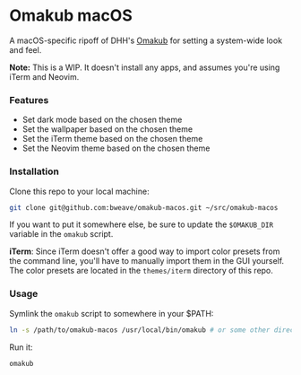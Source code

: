 # Omakub macOS

A macOS-specific ripoff of DHH's [Omakub](https://github.com/basecamp/omakub/tree/master) for setting a system-wide look and feel.

**Note:** This is a WIP. It doesn't install any apps, and assumes you're using iTerm and Neovim.

### Features

- Set dark mode based on the chosen theme
- Set the wallpaper based on the chosen theme
- Set the iTerm theme based on the chosen theme
- Set the Neovim theme based on the chosen theme

### Installation

Clone this repo to your local machine:
```sh
git clone git@github.com:bweave/omakub-macos.git ~/src/omakub-macos
```
If you want to put it somewhere else, be sure to update the `$OMAKUB_DIR` variable in the `omakub` script.

**iTerm**: Since iTerm doesn't offer a good way to import color presets from the command line, you'll have to manually import them in the GUI yourself. The color presets are located in the `themes/iterm` directory of this repo.

### Usage

Symlink the `omakub` script to somewhere in your $PATH:
```sh
ln -s /path/to/omakub-macos /usr/local/bin/omakub # or some other directory in your $PATH
```
Run it:
```sh
omakub
```

